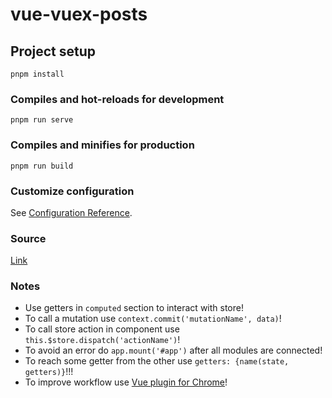 # vue-vuex-posts

## Project setup
```
pnpm install
```

### Compiles and hot-reloads for development
```
pnpm run serve
```

### Compiles and minifies for production
```
pnpm run build
```

### Customize configuration
See [Configuration Reference](https://cli.vuejs.org/config/).

### Source
[Link](https://www.youtube.com/watch?v=c2SK1IlmYL8&ab_channel=%D0%92%D0%BB%D0%B0%D0%B4%D0%B8%D0%BB%D0%B5%D0%BD%D0%9C%D0%B8%D0%BD%D0%B8%D0%BD)

### Notes
- Use getters in `computed` section to interact with store!
- To call a mutation use `context.commit('mutationName', data)`!
- To call store action in component use `this.$store.dispatch('actionName')`!
- To avoid an error do `app.mount('#app')` after all modules are connected!
- To reach some getter from the other use `getters: {name(state, getters)}`!!!
- To improve workflow use [Vue plugin for Chrome](https://chrome.google.com/webstore/detail/vuejs-devtools/nhdogjmejiglipccpnnnanhbledajbpd)!